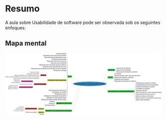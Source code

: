 # Resumo

A aula sobre Usabilidade de software pode ser observada sob os seguintes enfoques:

## Mapa mental

![Mapa mental da aula](../../../../../images/GTI4_1.png)